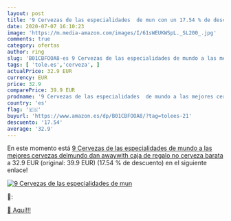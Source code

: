 ```yaml
---
layout: post
title: '9 Cervezas de las especialidades  de mun con un 17.54 % de descuento'
date: 2020-07-07 16:10:23
image: 'https://m.media-amazon.com/images/I/61sWEUKWSpL._SL200_.jpg'
comments: true
category: ofertas
author: ring
slug: 'B01CBFOOA8-es 9 Cervezas de las especialidades de mundo a las mejores...'
tags: [ 'tole.es','cerveza', ]
actualPrice: 32.9 EUR
currency: EUR
price: 32.9
comparePrice: 39.9 EUR
prodname: '9 Cervezas de las especialidades  de mundo a las mejores cervezas delmundo dan awaywith caja de regalo  no cerveza barata '
country: 'es'
flag: '🇪🇸'
buyurl: 'https://www.amazon.es/dp/B01CBFOOA8/?tag=tolees-21'
descuento: '17.54'
average: '32.9'
---
```


En este momento está [9 Cervezas de las especialidades  de mundo a las mejores cervezas delmundo dan awaywith caja de regalo  no cerveza barata ](https://www.amazon.es/dp/B01CBFOOA8/?tag=tolees-21) a 32.9 EUR (original: 39.9 EUR) (17.54 %  de descuento) en el siguiente enlace!

[![9 Cervezas de las especialidades  de mun](https://m.media-amazon.com/images/I/61sWEUKWSpL._SL200_.jpg)](https://www.amazon.es/dp/B01CBFOOA8/?tag=tolees-21)

🔎:


[🛒 Aquí!!!](https://www.amazon.es/dp/B01CBFOOA8/?tag=tolees-21)
